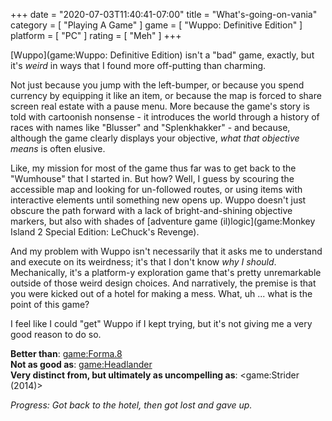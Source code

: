+++
date = "2020-07-03T11:40:41-07:00"
title = "What's-going-on-vania"
category = [ "Playing A Game" ]
game = [ "Wuppo: Definitive Edition" ]
platform = [ "PC" ]
rating = [ "Meh" ]
+++

[Wuppo](game:Wuppo: Definitive Edition) isn't a "bad" game, exactly, but it's <i>weird</i> in ways that I found more off-putting than charming.

Not just because you jump with the left-bumper, or because you spend currency by equipping it like an item, or because the map is forced to share screen real estate with a pause menu.  More because the game's story is told with cartoonish nonsense - it introduces the world through a history of races with names like "Blusser" and "Splenkhakker" - and because, although the game clearly displays your objective, <i>what that objective means</i> is often elusive.

Like, my mission for most of the game thus far was to get back to the "Wumhouse" that I started in.  But how?  Well, I guess by scouring the accessible map and looking for un-followed routes, or using items with interactive elements until something new opens up.  Wuppo doesn't just obscure the path forward with a lack of bright-and-shining objective markers, but also with shades of [adventure game (il)logic](game:Monkey Island 2 Special Edition: LeChuck's Revenge).

And my problem with Wuppo isn't necessarily that it asks me to understand and execute on its weirdness; it's that I don't know <i>why I should</i>.  Mechanically, it's a platform-y exploration game that's pretty unremarkable outside of those weird design choices.  And narratively, the premise is that you were kicked out of a hotel for making a mess.  What, uh ... what is the point of this game?

I feel like I could "get" Wuppo if I kept trying, but it's not giving me a very good reason to do so.

<b>Better than</b>: <game:Forma.8>  
<b>Not as good as</b>: <game:Headlander>  
<b>Very distinct from, but ultimately as uncompelling as</b>: <game:Strider (2014)>

<i>Progress: Got back to the hotel, then got lost and gave up.</i>

